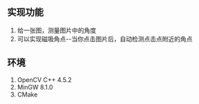 ## 实现功能
1. 给一张图，测量图片中的角度
2. 可以实现磁吸角点--当你点击图片后，自动检测点击点附近的角点

## 环境
1. OpenCV C++ 4.5.2
2. MinGW 8.1.0
3. CMake

